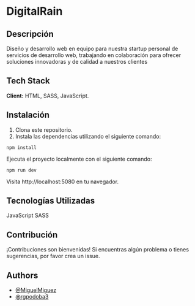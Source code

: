 # DigitalRain

## Descripción

Diseño y desarrollo web en equipo para nuestra startup personal de servicios de desarrollo web, trabajando en colaboración para ofrecer soluciones innovadoras y de calidad a nuestros clientes

## Tech Stack

**Client:** HTML, SASS, JavaScript.


 ## Instalación

1. Clona este repositorio.
2. Instala las dependencias utilizando el siguiente comando:

```
npm install
```

Ejecuta el proyecto localmente con el siguiente comando:

```
npm run dev
```

Visita http://localhost:5080 en tu navegador.

## Tecnologías Utilizadas

JavaScript
SASS

## Contribución

¡Contribuciones son bienvenidas! Si encuentras algún problema o tienes sugerencias, por favor crea un issue.

## Authors

- [@MiguelMiguez](https://www.github.com/MiguelMiguez)
- [@rgpodoba3](https://www.github.com/rgpodoba3)








